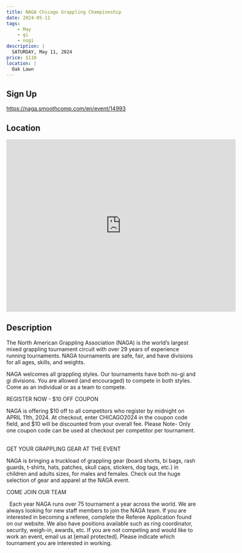 ```yaml
---
title: NAGA Chicago Grappling Championship
date: 2024-05-11
tags:
    - May
    - gi 
    - nogi 
description: |
  SATURDAY, May 11, 2024
price: $110
location: |
  Oak Lawn
---
```

## Sign Up
https://naga.smoothcomp.com/en/event/14993

## Location
<iframe src="https://www.google.com/maps/embed?pb=!1m18!1m12!1m3!1d12345.6789!2d-87.7867858!3d41.7213668!2m3!1f0!2f0!3f0!3m2!1i1024!2i768!4f13.1!3m3!1m2!1s0x0%3A0x0!2z41.7213668!5e0!3m2!1sen!2sus!4v1234567890" width="600" height="450" style="border:0;" allowfullscreen="" loading="lazy"></iframe>

## Description
The North American Grappling Association (NAGA) is the world’s largest mixed grappling tournament circuit with over 29 years of experience running tournaments. NAGA tournaments are safe, fair, and have divisions for all ages, skills, and weights.


NAGA welcomes all grappling styles. Our tournaments have both no-gi and gi divisions. You are allowed (and encouraged) to compete in both styles. Come as an individual or as a team to compete.


REGISTER NOW - $10 OFF COUPON


NAGA is offering $10 off to all competitors who register by midnight on APRIL 11th, 2024. At checkout, enter CHICAGO2024 in the coupon code field, and $10 will be discounted from your overall fee. Please Note- Only one coupon code can be used at checkout per competitor per tournament.   


GET YOUR GRAPPLING GEAR AT THE EVENT


NAGA is bringing a truckload of grappling gear (board shorts, bi bags, rash guards, t-shirts, hats, patches, skull caps, stickers, dog tags, etc.) in children and adults sizes, for males and females. Check out the huge selection of gear and apparel at the NAGA event.  


COME JOIN OUR TEAM


  Each year NAGA runs over 75 tournament a year across the world. We are always looking for new staff members to join the NAGA team. If you are interested in becoming a referee, complete the Referee Application found on our website. We also have positions available such as ring coordinator, security, weigh-in, awards, etc. If you are not competing and would like to work an event, email us at [email protected]. Please indicate which tournament you are interested in working.